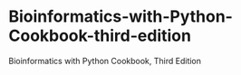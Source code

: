 # Bioinformatics-with-Python-Cookbook-third-edition
Bioinformatics with Python Cookbook, Third Edition
